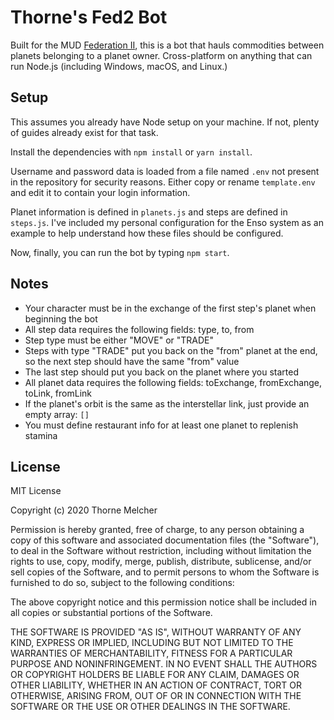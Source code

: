 # Thorne's Fed2 Bot

Built for the MUD [Federation II](https://federation2.com), this is a bot that hauls commodities between planets belonging to a planet owner. Cross-platform on anything that can run Node.js (including Windows, macOS, and Linux.)

## Setup

This assumes you already have Node setup on your machine. If not, plenty of guides already exist for that task.

Install the dependencies with ```npm install``` or ```yarn install```.

Username and password data is loaded from a file named ```.env``` not present in the repository for security reasons. Either copy or rename ```template.env``` and edit it to contain your login information.

Planet information is defined in ```planets.js``` and steps are defined in ```steps.js```. I've included my personal configuration for the Enso system as an 
example to help understand how these files should be configured.

Now, finally, you can run the bot by typing ```npm start```.

## Notes

* Your character must be in the exchange of the first step's planet when beginning the bot
* All step data requires the following fields: type, to, from
* Step type must be either "MOVE" or "TRADE"
* Steps with type "TRADE" put you back on the "from" planet at the end, so the next step should have the same "from" value
* The last step should put you back on the planet where you started
* All planet data requires the following fields: toExchange, fromExchange, toLink, fromLink
* If the planet's orbit is the same as the interstellar link, just provide an empty array: ```[]```
* You must define restaurant info for at least one planet to replenish stamina

## License

MIT License

Copyright (c) 2020 Thorne Melcher

Permission is hereby granted, free of charge, to any person obtaining a copy
of this software and associated documentation files (the "Software"), to deal
in the Software without restriction, including without limitation the rights
to use, copy, modify, merge, publish, distribute, sublicense, and/or sell
copies of the Software, and to permit persons to whom the Software is
furnished to do so, subject to the following conditions:

The above copyright notice and this permission notice shall be included in all
copies or substantial portions of the Software.

THE SOFTWARE IS PROVIDED "AS IS", WITHOUT WARRANTY OF ANY KIND, EXPRESS OR
IMPLIED, INCLUDING BUT NOT LIMITED TO THE WARRANTIES OF MERCHANTABILITY,
FITNESS FOR A PARTICULAR PURPOSE AND NONINFRINGEMENT. IN NO EVENT SHALL THE
AUTHORS OR COPYRIGHT HOLDERS BE LIABLE FOR ANY CLAIM, DAMAGES OR OTHER
LIABILITY, WHETHER IN AN ACTION OF CONTRACT, TORT OR OTHERWISE, ARISING FROM,
OUT OF OR IN CONNECTION WITH THE SOFTWARE OR THE USE OR OTHER DEALINGS IN THE
SOFTWARE.
